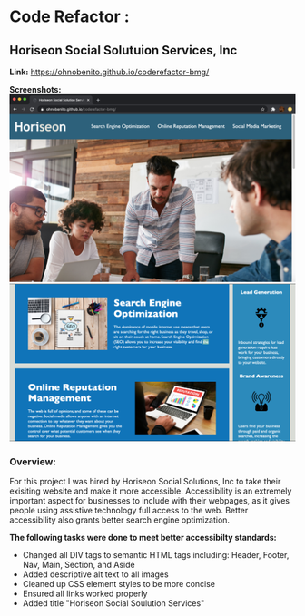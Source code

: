 # Code Refactor : 
## Horiseon Social Solutuion Services, Inc

**Link:** https://ohnobenito.github.io/coderefactor-bmg/

**Screenshots:**
![Screenshot 1:](/assets/images/HoriSS.png)
![Screenshot 2:](/assets/images/HoriseonSS2.png)

### **Overview:**
For this project I was hired by Horiseon Social Solutions, Inc to take their exisiting website and make it more accessible. Accessibility is an extremely important aspect for businesses to include with their webpages, as it gives people using assistive technology full access to the web. Better accessibility also grants better search engine optimization. 

**The following tasks were done to meet better accessibilty standards:**
- Changed all DIV tags to semantic HTML tags including: Header, Footer, Nav, Main, Section, and Aside
- Added descriptive alt text to all images
- Cleaned up CSS element styles to be more concise
- Ensured all links worked properly
- Added title "Horiseon Social Soulution Services"
